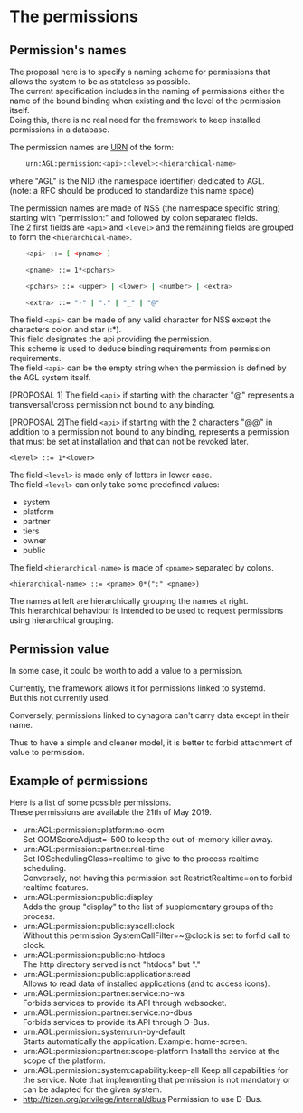 # The permissions

## Permission's names

The proposal here is to specify a naming scheme for permissions
that allows the system to be as stateless as possible.  
The current specification includes in the naming of permissions either
the name of the bound binding when existing and the level of the
permission itself.  
Doing this, there is no real need for the
framework to keep installed permissions in a database.

The permission names are [URN][URN] of the form:

```bash
    urn:AGL:permission:<api>:<level>:<hierarchical-name>
```

where "AGL" is the NID (the namespace identifier) dedicated to AGL.  
(note: a RFC should be produced to standardize this name space)

The permission names are made of NSS (the namespace specific string)
starting with "permission:" and followed by colon separated
fields.  
The 2 first fields are `<api>` and `<level>` and the remaining
fields are grouped to form the `<hierarchical-name>`.

```bash
    <api> ::= [ <pname> ]

    <pname> ::= 1*<pchars>

    <pchars> ::= <upper> | <lower> | <number> | <extra>

    <extra> ::= "-" | "." | "_" | "@"
```

The field `<api>` can be made of any valid character for NSS except
the characters colon and star (:*).  
This field designates the api providing the permission.  
This scheme is used to deduce binding requirements
from permission requirements.  
The field `<api>` can be the empty string when the permission
is defined by the AGL system itself.

[PROPOSAL 1] The field `<api>` if starting with the character "@" represents
a transversal/cross permission not bound to any binding.

[PROPOSAL 2]The field `<api>` if starting with the 2 characters "@@"
in addition to a permission not bound to any binding, represents a
permission that must be set at installation and that can not be
revoked later.

    <level> ::= 1*<lower>

The field `<level>` is made only of letters in lower case.  
The field `<level>` can only take some predefined values:

- system
- platform
- partner
- tiers
- owner
- public

The field `<hierarchical-name>` is made of `<pname>` separated
by colons.

    <hierarchical-name> ::= <pname> 0*(":" <pname>)

The names at left are hierarchically grouping the
names at right.  
This hierarchical behaviour is intended to
be used to request permissions using hierarchical grouping.

## Permission value

In some case, it could be worth to add a value to a permission.

Currently, the framework allows it for permissions linked to
systemd.  
But this not currently used.

Conversely, permissions linked to cynagora can't carry data
except in their name.

Thus to have a simple and cleaner model, it is better to forbid
attachment of value to permission.

## Example of permissions

Here is a list of some possible permissions.  
These permissions are available the 21th of May 2019.

- urn:AGL:permission::platform:no-oom  
  Set OOMScoreAdjust=-500 to keep the out-of-memory
  killer away.
- urn:AGL:permission::partner:real-time  
  Set IOSchedulingClass=realtime to give to the process
  realtime scheduling.  
  Conversely, not having this permission set RestrictRealtime=on
  to forbid realtime features.
- urn:AGL:permission::public:display  
  Adds the group "display" to the list of supplementary groups
  of the process.
- urn:AGL:permission::public:syscall:clock  
  Without this permission SystemCallFilter=~@clock is set to
  forfid call to clock.
- urn:AGL:permission::public:no-htdocs  
  The http directory served is not "htdocs" but "."
- urn:AGL:permission::public:applications:read  
  Allows to read data of installed applications (and to
  access icons).
- urn:AGL:permission::partner:service:no-ws  
  Forbids services to provide its API through websocket.
- urn:AGL:permission::partner:service:no-dbus  
  Forbids services to provide its API through D-Bus.
- urn:AGL:permission::system:run-by-default  
  Starts automatically the application. Example: home-screen.
- urn:AGL:permission::partner:scope-platform
  Install the service at the scope of the platform.
- urn:AGL:permission::system:capability:keep-all
  Keep all capabilities for the service. Note that implementing
  that permission is not mandatory or can be adapted for the given
  system.
- <http://tizen.org/privilege/internal/dbus>
  Permission to use D-Bus.

[URN]: https://tools.ietf.org/rfc/rfc2141.txt "RFC 2141: URN Syntax"
